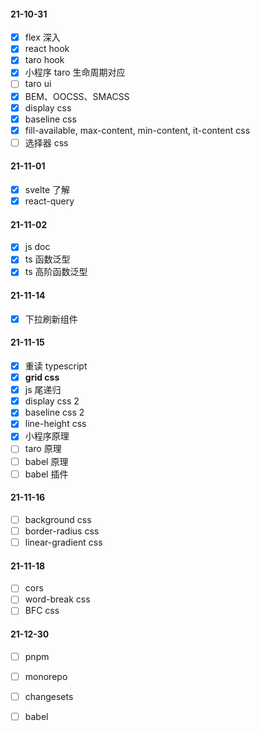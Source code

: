 #### 21-10-31

- [x] flex 深入
- [x] react hook
- [x] taro hook
- [x] 小程序 taro 生命周期对应
- [ ] taro ui
- [x] BEM、OOCSS、SMACSS
- [x] display css
- [x] baseline css
- [x] fill-available, max-content, min-content, it-content css
- [ ] 选择器 css

#### 21-11-01

- [x] svelte 了解
- [x] react-query

#### 21-11-02

- [x] js doc
- [x] ts 函数泛型
- [x] ts 高阶函数泛型

#### 21-11-14

- [x] 下拉刷新组件

#### 21-11-15

- [x] 重读 typescript
- [x] **grid css**
- [x] js 尾递归
- [x] display css 2
- [x] baseline css 2
- [x] line-height css
- [x] 小程序原理
- [ ] taro 原理
- [ ] babel 原理
- [ ] babel 插件

#### 21-11-16

- [ ] background  css
- [ ] border-radius css
- [ ] linear-gradient css

#### 21-11-18

- [ ] cors
- [ ]  word-break css
- [ ]  BFC css 

#### 21-12-30

- [ ] pnpm
- [ ] monorepo
- [ ] changesets
- [ ] babel

